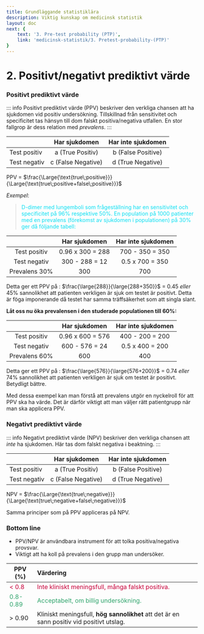 ```yaml
---
title: Grundläggande statistiklära
description: Viktig kunskap om medicinsk statistik
layout: doc
next: {
    text: '3. Pre-test probability (PTP)',
    link: 'medicinsk-statistik/3. Pretest-probability-(PTP)'
}
---
```


<style>
gr { color: #30a46c }
re { color: #C70039 }
ye { color: #D6AB1E }
bl { color: #0CDFF2 }
</style>

# 2. Positivt/negativt prediktivt värde

### Positivt prediktivt värde

::: info Positivt prediktivt värde (PPV) beskriver den verkliga chansen att ha sjukdomen vid positiv undersökning. Tillskillnad från sensitivitet och specificitet tas hänsyn till dom falskt positiva/negativa utfallen. En stor fallgrop är dess relation med _prevalens_.
:::

|               | Har sjukdomen             | Har inte sjukdomen        |
| ------------- | :-----------:             | :--------------------:    |
| Test positiv  | a (True Positiv)          | b (False Positive)        |
| Test negativ  | c (False Negative)        | d (True Negative)         |

PPV = $\frac{\Large{\text{true\;positive}}}{\Large{\text{true\;positive+false\;positive}}}$

_Exempel_:
> <bl> D-dimer med lungemboli som frågeställning har en sensitivitet och specificitet på 96% respektive 50%. En population på 1000 patienter med en prevalens (förekomst av sjukdomen i populationen) på 30% ger då följande tabell: </bl>

|               | Har sjukdomen             | Har inte sjukdomen        |
| :-------------: | :-----------:           | :--------------------:    |
| Test positiv  | 0.96 x 300  = 288           |  700 - 350 = 350           |
| Test negativ  |  300 - 288 = 12            | 0.5 x 700 = 350             |
| Prevalens 30% | 300                        | 700                        |


Detta ger ett PPV på : $\frac{\large{288}}{\large{288+350}}$ = 0.45 _eller_ 45% sannolikhet att patienten verkligen är sjuk om testet är positivt. Detta är föga imponerande då testet har samma träffsäkerhet som att singla slant. 

**Låt oss nu öka prevalensen i den studerade populationen till 60%:**

|               | Har sjukdomen             | Har inte sjukdomen        |
| :-------------: | :-----------:           | :--------------------:    |
| Test positiv  | 0.96 x 600  = 576           |  400 - 200 = 200           |
| Test negativ  |  600 - 576 = 24            | 0.5 x 400 = 200             |
| Prevalens 60% | 600                        | 400                        |

Detta ger ett PPV på : $\frac{\large{576}}{\large{576+200}}$ = 0.74 _eller_ 74% sannolikhet att patienten verkligen är sjuk om testet är positivt. Betydligt bättre.

Med dessa exempel kan man förstå att prevalens utgör en nyckelroll för att PPV ska ha värde. Det är därför viktigt att man väljer rätt patientgrupp när man ska applicera PPV. 

### Negativt prediktivt värde

::: info Negativt prediktivt värde (NPV) beskriver den verkliga chansen att _inte_ ha sjukdomen. Här tas dom falskt negativa i beaktning.
:::

|               | Har sjukdomen             | Har inte sjukdomen        |
| ------------- | :-----------:             | :--------------------:    |
| Test positiv  | a (True Positiv)          | b (False Positive)        |
| Test negativ  | c (False Negative)        | d (True Negative)         |

NPV = $\frac{\Large{\text{true\;negative}}}{\Large{\text{true\;negative+false\;negative}}}$

Samma principer som på PPV appliceras på NPV.

### Bottom line

* PPV/NPV är användbara instrument för att tolka positiva/negativa provsvar.
* Viktigt att ha koll på prevalens i den grupp man undersöker.

|       PPV (%)          |                Värdering                                                               | 
| -------------          | :-----------------------------------------------------------------------              | 
| <re> < 0.8          </re>        | <re> Inte kliniskt meningsfull, många falskt positiva.    </re>                                  | 
|<gr> 0.8-0.89 </gr>               | <gr> Acceptabelt, om billig undersökning.  </gr>                                                 | 
|<pu> > 0.90 </pu>                 | <pu> Kliniskt meningsfull, **hög sannolikhet** att det är en sann positiv vid positivt utslag. </pu>  | 

